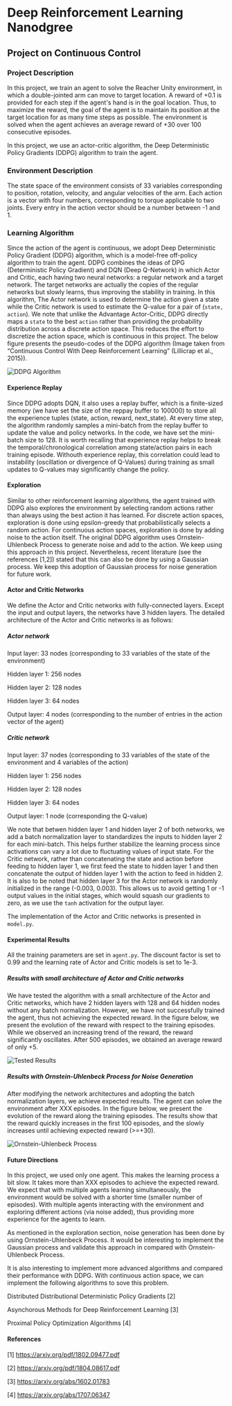 # Deep Reinforcement Learning Nanodgree 
## Project on Continuous Control

### Project Description

In this project, we train an agent to solve the Reacher Unity environment, in which a double-jointed arm can move to target location. A reward of +0.1 is provided for each step if the agent's hand is in the goal location. Thus, to maximize the reward, the goal of the agent is to maintain its position at the target location for as many time steps as possible. The environment is solved when the agent achieves an average reward of +30 over 100 consecutive episodes. 

In this project, we use an actor-critic algorithm, the Deep Deterministic Policy Gradients (DDPG) algorithm to train the agent.

### Environment Description

The state space of the environment consists of 33 variables corresponding to position, rotation, velocity, and angular velocities of the arm. Each action is a vector with four numbers, corresponding to torque applicable to two joints. Every entry in the action vector should be a number between -1 and 1.

### Learning Algorithm

Since the action of the agent is continuous, we adopt Deep Deterministic Policy Gradient (DDPG) algorithm, which is a model-free off-policy algorithm to train the agent. DDPG combines the ideas of DPG (Deterministic Policy Gradient) and DQN (Deep Q-Network) in which Actor and Critic, each having two neural networks: a regular network and a target network. The target networks are actually the copies of the regular networks but slowly learns, thus improving the stability in training. In this algorithm, The Actor network is used to determine the action given a state while the Critic network is used to estimate the Q-value for a pair of (`state, action`). We note that unlike the Advantage Actor-Critic, DDPG directly maps a `state` to the best `action` rather than providing the probability distribution across a discrete action space. This reduces the effort to discretize the action space, which is continuous in this project. The below figure presents the pseudo-codes of the DDPG algorithm (Image taken from “Continuous Control With Deep Reinforcement Learning” (Lillicrap et al., 2015)).

![DDPG Algorithm](figures/1*BVST6rlxL2csw3vxpeBS8Q.png)

#### Experience Replay

Since DDPG adopts DQN, it also uses a replay buffer, which is a finite-sized memory (we have set the size of the reppay buffer to 100000) to store all the experience tuples (state, action, reward, next_state). At every time step, the algorithm randomly samples a mini-batch from the replay buffer to update the value and policy networks. In the code, we have set the mini-batch size to 128. It is worth recalling that experience replay helps to break the temporal/chronological correlation among state/action pairs in each training episode. Withouth experience replay, this correlation could lead to instability (oscillation or divergence of Q-Values) during training as small updates to Q-values may significantly change the policy.

#### Exploration 

Similar to other reinforcement learning algorithms, the agent trained with DDPG also explores the environment by selecting random actions rather than always using the best action it has learned. For discrete action spaces, exploration is done using epsilon-greedy that probabilistically selects a random action. For continuous action spaces, exploration is done by adding noise to the action itself. The original DDPG algorithm uses Ornstein-Uhlenbeck Process to generate noise and add to the action. We keep using this approach in this project. Nevertheless, recent literature (see the references [1,2]) stated that this can also be done by using a Gaussian process. We keep this adoption of Gaussian process for noise generation for future work.  

#### Actor and Critic Networks

We define the Actor and Critic networks with fully-connected layers. Except the input and output layers, the networks have 3 hidden layers. The detailed architecture of the Actor and Critic networks is as follows:

##### Actor network

Input layer: 33 nodes (corresponding to 33 variables of the state of the environment)

Hidden layer 1: 256 nodes

Hidden layer 2: 128 nodes

Hidden layer 3: 64 nodes

Output layer: 4 nodes (corresponding to the number of entries in the action vector of the agent)

##### Critic network

Input layer: 37 nodes (corresponding to 33 variables of the state of the environment and 4 variables of the action)

Hidden layer 1: 256 nodes

Hidden layer 2: 128 nodes

Hidden layer 3: 64 nodes

Output layer: 1 node (corresponding the Q-value)

We note that betwen hidden layer 1 and hidden layer 2 of both networks, we add a batch normalization layer to standardizes the inputs to hidden layer 2 for each mini-batch. This helps further stabilize the learning process since activations can vary a lot due to fluctuating values of input state. For the Critic network, rather than concatenating the state and action before feeding to hidden layer 1, we first feed the state to hidden layer 1 and then concatenate the output of hidden layer 1 with the action to feed in hidden 2. It is also to be noted that hidden layer 3 for the Actor network is randomly initialized in the range (-0.003, 0.003). This allows us to avoid getting 1 or -1 output values in the initial stages, which would squash our gradients to zero, as we use the `tanh` activation for the output layer.

The implementation of the Actor and Critic networks is presented in `model.py`.

#### Experimental Results

All the training parameters are set in `agent.py`. The discount factor is set to 0.99 and the learning rate of Actor and Critic models is set to 1e-3. 

##### Results with small architecture of Actor and Critic networks

We have tested the algorithm with a small architecture of the Actor and Critic networks, which have 2 hidden layers with 128 and 64 hidden nodes without any batch normalization. However, we have not successfully trained the agent, thus not achieving the expected reward. In the figure below, we present the evolution of the reward with respect to the training episodes. While we observed an increasing trend of the reward, the reward significantly oscillates. After 500 episodes, we obtained an average reward of only +5.   

![Tested Results](figures/tested_result.png)

##### Results with Ornstein-Uhlenbeck Process for Noise Generation

After modifying the network architectures and adopting the batch normalization layers, we achieve expected results. The agent can solve the environment after XXX episodes. In the figure below, we present the evolution of the reward along the training episodes. The results show that the reward quickly increases in the first 100 episodes, and the slowly increases until achieving expected reward (>=+30). 

![Ornstein-Uhlenbeck Process](figures/tested_result.png)

#### Future Directions

In this project, we used only one agent. This makes the learning process a bit slow. It takes more than XXX episodes to achieve the expected reward. We expect that with multiple agents learning simultaneously, the environment would be solved with a shorter time (smaller number of episodes). With multiple agents interacting with the environment and exploring different actions (via noise added), thus providing more experience for the agents to learn.

As mentioned in the exploration section, noise generation has been done by using Ornstein-Uhlenbeck Process. It would be interesting to implement the Gaussian process and validate this approach in compared with Ornstein-Uhlenbeck Process. 

It is also interesting to implement more advanced algorithms and compared their performance with DDPG. With continuous action space, we can implement the following algorithms to sove this problem.

Distributed Distributional Deterministic Policy Gradients [2]

Asynchorous Methods for Deep Reinforcement Learning [3]

Proximal Policy Optimization Algorithms [4]

#### References

[1] https://arxiv.org/pdf/1802.09477.pdf

[2] https://arxiv.org/pdf/1804.08617.pdf

[3] https://arxiv.org/abs/1602.01783

[4] https://arxiv.org/abs/1707.06347
